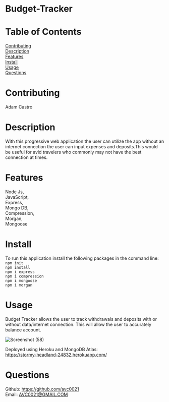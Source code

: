 # Budget-Tracker

# Table of Contents

[Contributing](#name)</br>
[Description](#description)</br>
[Features](#features)</br>
[Install](#install)</br>
[Usage](#usage)</br>
[Questions](#github)</br>

# Contributing

Adam Castro

# Description

With this progressive web application the user can utilize the app without an internet connection the user can input expenses and deposits.This would be useful for avid travelers who commonly may not have the best connection at times. 

# Features

Node Js,</br>
JavaScript,</br>
Express,</br>
Mongo DB,</br>
Compression,</br>
Morgan,</br>
Mongoose</br>

# Install

To run this application install the following packages in the command line:</br>
`npm init`</br>
`npm install`</br>
`npm i express`</br>
`npm i compression`</br>
`npm i mongoose`</br>
`npm i morgan`</br>

# Usage

Budget Tracker allows the user to track withdrawals and deposits with or without data/internet connection. 
This will allow the user to accurately balance account.

![Screenshot (58)](https://user-images.githubusercontent.com/91796423/166087717-313b1265-4a2a-4640-ba41-4971313101e3.png)


Deployed using Heroku and MongoDB Atlas: </br>
https://stormy-headland-24832.herokuapp.com/


# Questions

Github: https://github.com/avc0021</br>
Email: AVC0021@GMAIL.COM
